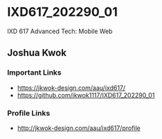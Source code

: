 # IXD617_202290_01
IXD 617 Advanced Tech: Mobile Web

## Joshua Kwok

### Important Links
- https://jkwok-design.com/aau/ixd617/
- https://github.com/jkwok1117/IXD617_202290_01
### Profile Links
- http://jkwok-design.com/aau/ixd617/profile
